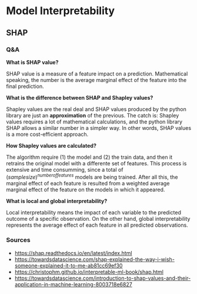 # Model Interpretability

## SHAP

### Q&A

**What is SHAP value?**

SHAP value is a measure of a feature impact on a prediction. Mathematical speaking, the number is the average marginal effect of the feature into the final prediction.


**What is the difference between SHAP and Shapley values?**

Shapley values are the real deal and SHAP values produced by the python library are just an **approximation** of the previous. The catch is: Shapley values requires a lot of mathematical calculations, and the python library SHAP allows a similar number in a simpler way. In other words, SHAP values is a more cost-efficient approach. 


**How Shapley values are calculated?**

The algorithm require (1) the model and (2) the train data, and then it retrains the original model with a differente set of features. This process is extensive and time consumming, since a total of $(sample size)^{number of features}$ models are being trained. After all this, the marginal effect of each feature is resulted from a weighted average marginal effect of the feature on the models in which it appeared.


**What is local and global interpretability?**

Local interpretability means the impact of each variable to the predicted outcome of a specific observation. On the other hand, global interpretability represents the average effect of each feature in all predicted observations. 



### Sources

- https://shap.readthedocs.io/en/latest/index.html
- https://towardsdatascience.com/shap-explained-the-way-i-wish-someone-explained-it-to-me-ab81cc69ef30
- https://christophm.github.io/interpretable-ml-book/shap.html
- https://towardsdatascience.com/introduction-to-shap-values-and-their-application-in-machine-learning-8003718e6827
